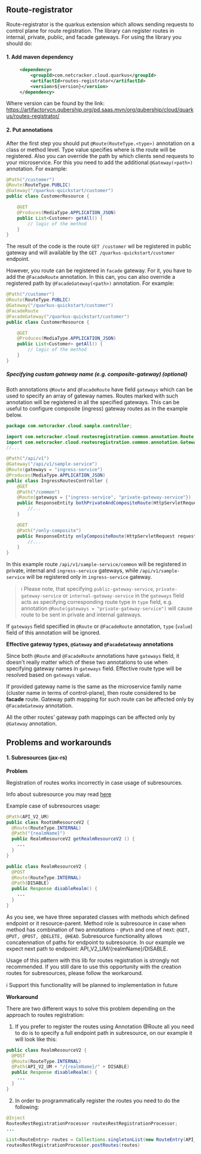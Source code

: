 Route-registrator
------------------

Route-registrator is the quarkus extension which allows sending requests to control plane for route registration.
The library can register routes in internal, private, public, and facade gateways.
For using the library you should do:

#### 1. Add maven dependency
```xml
     <dependency>
         <groupId>com.netcracker.cloud.quarkus</groupId>
         <artifactId>routes-registrator</artifactId>
         <version>${version}</version>
     </dependency>
```
Where version can be found by the link: https://artifactorycn.qubership.org/pd.saas.mvn/org/qubership/cloud/quarkus/routes-registrator/

#### 2. Put annotations
After the first step you should put `@Route(RouteType.<type>)` annotation on a class or method level.
Type value specifies where is the route will be registered. Also you can override the path by which clients send requests to your microservice.
For this you need to add the additional `@Gateway(<path>)` annotation.
For example:

```java
@Path("/customer")
@Route(RouteType.PUBLIC)
@Gateway("/quarkus-quickstart/customer")
public class CustomerResource {

    @GET
    @Produces(MediaType.APPLICATION_JSON)
    public List<Customer> getAll() {
        // logic of the method
    }
}
```

The result of the code is the route `GET /customer` wil be registered in public gateway and will available by the `GET /quarkus-quickstart/customer` endpoint.

However, you route can be registered in `facade` gateway. For it, you have to add the `@FacadeRoute` annotation.
In this can, you can also override a registered path by `@FacadeGateway(<path>)` annotation.
For example:

```java
@Path("/customer")
@Route(RouteType.PUBLIC)
@Gateway("/quarkus-quickstart/customer")
@FacadeRoute
@FacadeGateway("/quarkus-quickstart/customer")
public class CustomerResource {

    @GET
    @Produces(MediaType.APPLICATION_JSON)
    public List<Customer> getAll() {
        // logic of the method
    }
}
```

##### Specifying custom gateway name (e.g. composite-gateway) (optional)

Both annotations `@Route` and `@FacadeRoute` have field `gateways` which can be used to specify an array of gateway names.
Routes marked with such annotation will be registered in all the specified gateways.
This can be useful to configure composite (ingress) gateway routes as in the example below.
```java
package com.netcracker.cloud.sample.controller;

import com.netcracker.cloud.routesregistration.common.annotation.Route;
import com.netcracker.cloud.routesregistration.common.annotation.Gateway;
//...

@Path("/api/v1")
@Gateway("/api/v1/sample-service")
@Route(gateways = "ingress-service")
@Produces(MediaType.APPLICATION_JSON)
public class IngressRoutesController {
    @GET
    @Path("/common")
    @Route(gateways = {"ingress-service", "private-gateway-service"})
    public ResponseEntity bothPrivateAndCompositeRoute(HttpServletRequest request) {
        //...
    }

    @GET
    @Path("/only-composite")
    public ResponseEntity onlyCompositeRoute(HttpServletRequest request) {
        //...
    }
}
```
In this example route `/api/v1/sample-service/common` will be registered in private, internal and `ingress-service` gateways,
while `/api/v1/sample-service` will be registered only in `ingress-service` gateway.

> :information_source: Please note, that specifying `public-gateway-service`, `private-gateway-service` or `internal-gateway-service`
> in the `gateways` field acts as specifying corresponding route type in `type` field,
> e.g. annotation `@Route(gateways = "private-gateway-service")` will cause route to be sent in private and internal gateways.

If `gateways` field specified in `@Route` or `@FacadeRoute` annotation, `type` (`value`) field of this annotation will be ignored.

**Effective gateway types, `@Gateway` and `@FacadeGateway` annotations**

Since both `@Route` and `@FacadeRoute` annotations have `gateways` field,
it doesn't really matter which of these two annotations to use when specifying gateway names in `gateways` field.
Effective route type will be resolved based on `gateways` value.

If provided gateway name is the same as the microservice family name (cluster name in terms of control-plane),
then route considered to be **facade** route. Gateway path mapping for such route can be affected only by `@FacadeGateway` annotation.

All the other routes' gateway path mappings can be affected only by `@Gateway` annotation.

Problems and workarounds
------------------

#### 1. Subresources (jax-rs)
**Problem** 

Registration of routes works incorrectly in case usage of subresources. 

Info about subresource you may read [here](https://docs.jboss.org/resteasy/docs/1.0.1.GA/userguide/html/JAX-RS_Resource_Locators_and_Sub_Resources.html)

Example case of subresources usage:
```java
@Path(API_V2_UM)
public class RootUmResourceV2 {
  @Route(RouteType.INTERNAL)
  @Path("{realmName}")
  public RealmResourceV2 getRealmResourceV2 () {
    ...
  }
}

public class RealmResourceV2 {
  @POST
  @Route(RouteType.INTERNAL)
  @Path(DISABLE)
  public Response disableRealm() {
    ...
  }
}
```

As you see, we have three separated classes with methods which defined endpoint or it resource-parent.
Method role is subresource in case when method has combination of two annotations - `@Path` and one of next: `@GET, @PUT, @POST, @DELETE, @HEAD`.
Subresource functionality allows concatennation of paths for endpoint to subresource.
In our example we expect next path to endpoint: API_V2_UM/{realmName}/DISABLE.

Usage of this pattern with this lib for routes registration is strongly not recommended.
If you still dare to use this opportunity with the creation routes for subresources, please follow the workaround.

:information_source: Support this functionality will be planned to implementation in future

**Workaround**  

There are two different ways to solve this problem depending on the approach to routes registration:

1) If you prefer to register the routes using Annotation @Route all you need to do is to specify a full endpoint path in subresource, on our example it will look like this:
```java
public class RealmResourceV2 {
  @POST
  @Route(RouteType.INTERNAL)
  @Path(API_V2_UM + "/{realmName}/" + DISABLE)
  public Response disableRealm() {
    ...
  }
}
```

2) In order to programmatically register the routes you need to do the following:
```java
@Inject
RoutesRestRegistrationProcessor routesRestRegistrationProcessor;
...

List<RouteEntry> routes = Collections.singletonList(new RouteEntry(API_V2_UM + "/{realmName}/" + DISABLE, RouteType.PUBLIC));
routesRestRegistrationProcessor.postRoutes(routes)
```

